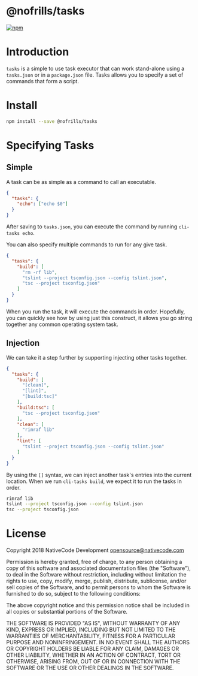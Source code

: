 # @nofrills/tasks

[![npm](https://img.shields.io/npm/v/@nofrills/tasks.svg?style=flat-square)](https://www.npmjs.com/package/@nofrills/tasks)

# Introduction

`tasks` is a simple to use task executor that can work stand-alone using a `tasks.json` or in a `package.json` file. Tasks allows you to specify a set of commands that form a script.

# Install

```bash
npm install --save @nofrills/tasks
```

# Specifying Tasks

## Simple

A task can be as simple as a command to call an executable.

```json
{
  "tasks": {
    "echo": ["echo $0"]
  }
}
```

After saving to `tasks.json`, you can execute the command by running `cli-tasks echo`.

You can also specify multiple commands to run for any give task.

```json
{
  "tasks": {
    "build": [
      "rm -rf lib",
      "tslint --project tsconfig.json --config tslint.json",
      "tsc --project tsconfig.json"
    ]
  }
}
```

When you run the task, it will execute the commands in order. Hopefully, you can quickly see how by using just this construct, it allows you go string together any common operating system task.

## Injection

We can take it a step further by supporting injecting other tasks together.

```json
{
  "tasks": {
    "build": [
      "[clean]",
      "[lint]",
      "[build:tsc]"
    ],
    "build:tsc": [
      "tsc --project tsconfig.json"
    ],
    "clean": [
      "rimraf lib"
    ],
    "lint": [
      "tslint --project tsconfig.json --config tslint.json"
    ]
  }
}
```

By using the `[]` syntax, we can inject another task's entries into the current location. When we run `cli-tasks build`, we expect it to run the tasks in order.

```sh
rimraf lib
tslint --project tsconfig.json --config tslint.json
tsc --project tsconfig.json
```

# License
Copyright 2018 NativeCode Development <opensource@nativecode.com>

Permission is hereby granted, free of charge, to any person obtaining a copy of this software and associated
documentation files (the "Software"), to deal in the Software without restriction, including without
limitation the rights to use, copy, modify, merge, publish, distribute, sublicense, and/or sell copies of the
Software, and to permit persons to whom the Software is furnished to do so, subject to the following
conditions:

The above copyright notice and this permission notice shall be included in all copies or substantial portions
of the Software.

THE SOFTWARE IS PROVIDED "AS IS", WITHOUT WARRANTY OF ANY KIND, EXPRESS OR IMPLIED, INCLUDING BUT NOT LIMITED
TO THE WARRANTIES OF MERCHANTABILITY, FITNESS FOR A PARTICULAR PURPOSE AND NONINFRINGEMENT. IN NO EVENT SHALL
THE AUTHORS OR COPYRIGHT HOLDERS BE LIABLE FOR ANY CLAIM, DAMAGES OR OTHER LIABILITY, WHETHER IN AN ACTION OF
CONTRACT, TORT OR OTHERWISE, ARISING FROM, OUT OF OR IN CONNECTION WITH THE SOFTWARE OR THE USE OR OTHER
DEALINGS IN THE SOFTWARE.
